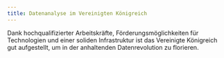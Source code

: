 ```yaml
---
title: Datenanalyse im Vereinigten Königreich
---
```


Dank hochqualifizierter Arbeitskräfte, Förderungsmöglichkeiten für Technologien und einer soliden Infrastruktur ist das Vereinigte Königreich gut aufgestellt, um in der anhaltenden Datenrevolution zu florieren.

